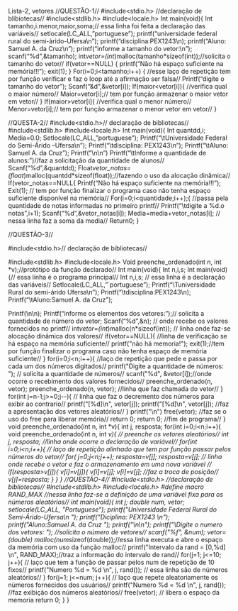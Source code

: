 Lista-2, vetores
//QUESTÃO-1//
#include<stdio.h> //declaração de blibiotecas//
#include<stdlib.h>
#include<locale.h>
Int main(void){
Int tamanho,i.menor,maior,soma;// essa linha foi feita a declaração das 
variáveis//
setlocale(LC_ALL,”portuguese”);
printf(“universidade federal rural do semi-àrido-Ufersa\n”);
printf(“disciplina:PEX1243\n);
printf(“Aluno: Samuel A. da Cruz\n”);
printf(“informe a tamanho do vetor:\n”);
scanf(“%d”,&tamanho);
int*vetor=(int*)malloc(tamanho*sizeof(int));//solicita o tamanho do vetor//
 if(vetor==NULL) { 
 printf(“Não há espaço suficiente na memória!!!”);
exit(1);
}
 For(i=0;i<tamanho;i++) { //esse laço de repetição tem por função verificar e 
faz o loop até a afirmação ser falsa//
Printf(“digite o tamanho do vetor”);
Scanf(“&d”,&vetor[i]);
If(maior<vetor[i]){ //verifica qual o maior número//
 Maior=vetor[i];// tem por função armazenar o maior vetor em vetor//
}
If(maior>vetor[i]{ //verifica qual o menor número//
 Menor=vetor[i];// tem por função armazenar o menor vetor em vetor//
}




//QUESTA-2//
#include<stdio.h>// declaração de bibliotecas//
#include<stdlib.h>
#include<locale.h>
Int main(void){
Int quantdd,i;
Media=0.0;
Setlocale(LC_ALL,”portuguese”);
Printf(“\tUniversidade Federal do Semi-Árido –Ufersa\n”);
Printf(“\tdisciplina: PEX1243\n”);
Printf(“\tAluno: Samuel A. da Cruz”);
Printf(“\n\n”)
Printf(“\tInforme a quantidade de alunos:”)//faz a solicitação da quantidade de 
alunos//
 Scanf(“%d”,&quantdd);
Float*vetor_notas=(float*)malloc(quantdd*sizeof(float));//fazendo o uso da 
alocação dinâmica//
If(vetor_notas==NULL{ 
 Printf(“Não há espaço suficiente na memória!!!”);
Exit(1); // tem por função finalizar o programa caso não tenha espaço 
suficiente disponível na memória//
For(i=0;i<quantidade;i++);{ //passa pela quantidade de notas informadas no 
primeiro printf//
Printf(“\tdigite a %d.o notas”,i+1);
Scanf(“%d”,&vetor_notas[i]);
Media=media+vetor_notas[i]; // nessa linha faz a soma da media//
Return0;
}


//QUESTÃO-3//

#include<stdio.h>// declaração de bibliotecas//

#include<stdlib.h>
#include<locale.h>
Void preenche_ordenado(int n, int *v);//protótipo da função declarado//
Int main(void){
Int n,i,s;
Int main(void){// essa linha é o programa principal//
Int n,i,s; // essa linha é a declaração das variáveis//
Setlocale(LC_ALL,”´portuguese”);
Printf(“\Tuniversidade Rural do semi-árido Ufersa\n”);
Printf(“\tdisciplina:PEX1243\n);
Printf(“\tAluno:Samuel A. da Cruz”);

Printf(\n\n);
Printf(“informe os elementos dos vetores:”);// solicita a quantidade de número 
do vetor;
 Scanf(“%d”,&n); // onde recebe os valores fornecidos no printf//
int*vetor=(int*)malloc(n*sizeof(int)); // linha onde faz-se alocação dinâmica dos 
valores//
if(vetor==NULL){ //linha de verificação se há espaço na memória
suficiente//
printf("não há memoria!");
exit(1);//tem por função finalizar o programa caso não tenha 
espaço de memória suficiente//
}
for(i=0;i<n;i++){ //laço de repetição que pede e passa por cada um dos números
digitados//
printf("Digite a quantidade de números: "); // solicita a quantidade de números//
scanf("%d", &vetor[i]);//onde ocorre o recebimento dos 
valores fornecidos//
preenche_ordenado(n, vetor); 
preenche_ordenado(n, vetor); //linha que faz chamada do 
vetor//
}
for(int j=n-1;j>=0;j--){ // linha que faz o decremento dos números para exibir ao 
contrario//
printf("[%d]\n", vetor[j]);
printf("[%d]\n", vetor[j]); //faz a apresentação dos vetores 
aleatórios//
}
printf("\n")
free(vetor); //faz se o uso do free para liberar memória//
return 0;
return 0; //fim de programa//
}
void preenche_ordenado(int n, int *v){
int j, resposta;
for(int i=0;i<n;i++){
void preenche_ordenado(int n, int *v){ // preenche os vetores aleatórios//
int j, resposta; //linha onde ocorre a declaração de variável//
for(int i=0;i<n;i++){ // laço de repetição alinhado que tem por função passar
pelos números do vetor//
for( j=0;j<n;j++);
resposta=v[j];
resposta=v[j]; // linha onde recebe o vetor e faz o armazenamento em 
uma nova variável //
if(resposta>v[j]){
v[i]=v[j]){
v[i]=v[j];
v[i]=v[j]; //faz a troca de posição//
v[j]=resposta;
}
}
}
//QUESTÃO-4//
#include<stdio.h> //declaração de bibliotecas//
#include<stdlib.h> 
#include<locale.h> 
#define macro RAND_MAX //nessa linha faz-se a definição de uma variável fixa 
para os números aleatórios//
int main(void){
int j;
double num, *vetor;
setlocale(LC_ALL, "Portuguese");
printf("Universidade Federal Rural do Semi-Árido-Ufersa\n ");
printf("Diciplina: PEX1243 \n");
printf("Aluno:Samuel A. da Cruz ");
printf("\n\n");
printf("\Digite o numero dos vetores: "); //solicita o número de vetores//
scanf("%f", &num);
vetor=(double*) malloc(num*sizeof(double));//essa linha executa e abre o 
espaço da memória com uso da função malloc//
printf("Intervalo da rand = [0,%d] \n", RAND_MAX);//traz a informação do 
intervalo de rand//
for(j=1; j<=10; j++){ // laço que tem a função de passar pelos num de repetição
de 10 fixos//
printf("Numero %d = %d \n", j, rand()); // essa linha são de 
números aleatórios//
}
 for(j=1; j<=num; j++){ // laço que repete aleatoriamente os números
fornecidos dos usuários//
printf("Numero %d = %d \n", j, rand()); //faz exibição dos números aleatórios//
free(vetor); // libera o espaço da memoria
return 0;
}
}
